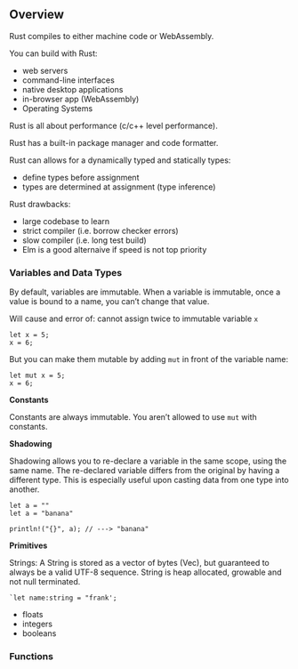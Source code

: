 ## Overview

Rust compiles to either machine code or WebAssembly.

You can build with Rust:

 - web servers
 - command-line interfaces
 - native desktop applications
 - in-browser app (WebAssembly)
 - Operating Systems

 Rust is all about performance (c/c++ level performance).

 Rust has a built-in package manager and code formatter.

 Rust can allows for a dynamically typed and statically types:
   - define types before assignment
   - types are determined at assignment (type inference)

Rust drawbacks:
 - large codebase to learn
 - strict compiler (i.e. borrow checker errors)
 - slow compiler (i.e. long test build)
 - Elm is a good alternaive if speed is not top priority

### Variables and Data Types

By default, variables are immutable. When a variable is immutable, once a value is bound to a name, you can’t change that value.

Will cause and error of: cannot assign twice to immutable variable `x`

```
let x = 5;
x = 6;
```

But you can make them mutable by adding `mut` in front of the variable name:

```
let mut x = 5;
x = 6;
```

**Constants**

Constants are always immutable. You aren’t allowed to use `mut` with constants. 

**Shadowing**

Shadowing allows you to re-declare a variable in the same scope, using the same name. The re-declared variable differs from the original by having a different type. This is especially useful upon casting data from one type into another.

```
let a = ""
let a = "banana"
 
println!("{}", a); // ---> "banana"
```

**Primitives**

  Strings: A String is stored as a vector of bytes (Vec<u8>), but guaranteed to always be a valid UTF-8 sequence. String is heap allocated, growable and not null terminated. 

    `let name:string = "frank';
 - floats
 - integers
 - booleans


### Functions

